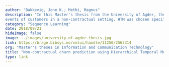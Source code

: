 ```yaml
---
author: "Bakkevig, Jone K.; Methi, Magnus"
description: "In this Master's thesis from the University of Agder, the authors examine using Hierarchical Temporal Memory (HTM) to predict future purchase
events of customers in a non-contractual setting. HTM was chosen specifically because of a desire to research algorithms that may be useful in churn analysis by utilizing temporal structure of data in prediction-based models. The authors also compare HTM results to other techniques. "
category: "Sequence Learning"
date: 2018/09/21
hideImage: false
image: ../images/university-of-agder-thesis.jpg
link: https://brage.bibsys.no/xmlui/handle/11250/2563314
org: "Master's theses in Information and Communication Technology"
title: "Non-contractual churn prediction using Hierarchical Temporal Memory"
type: link
---
```

